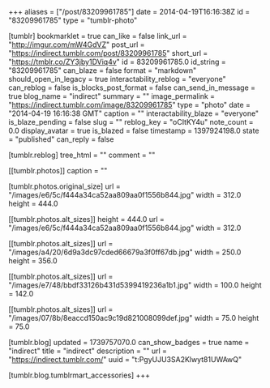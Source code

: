 +++
aliases = ["/post/83209961785"]
date = 2014-04-19T16:16:38Z
id = "83209961785"
type = "tumblr-photo"

[tumblr]
bookmarklet = true
can_like = false
link_url = "http://imgur.com/mW4GdVZ"
post_url = "https://indirect.tumblr.com/post/83209961785"
short_url = "https://tmblr.co/ZY3jby1DViq4v"
id = 83209961785.0
id_string = "83209961785"
can_blaze = false
format = "markdown"
should_open_in_legacy = true
interactability_reblog = "everyone"
can_reblog = false
is_blocks_post_format = false
can_send_in_message = true
blog_name = "indirect"
summary = ""
image_permalink = "https://indirect.tumblr.com/image/83209961785"
type = "photo"
date = "2014-04-19 16:16:38 GMT"
caption = ""
interactability_blaze = "everyone"
is_blaze_pending = false
slug = ""
reblog_key = "oCItKY4u"
note_count = 0.0
display_avatar = true
is_blazed = false
timestamp = 1397924198.0
state = "published"
can_reply = false

[tumblr.reblog]
tree_html = ""
comment = ""

[[tumblr.photos]]
caption = ""

[tumblr.photos.original_size]
url = "/images/e6/5c/f444a34ca52aa809aa0f1556b844.jpg"
width = 312.0
height = 444.0

[[tumblr.photos.alt_sizes]]
height = 444.0
url = "/images/e6/5c/f444a34ca52aa809aa0f1556b844.jpg"
width = 312.0

[[tumblr.photos.alt_sizes]]
url = "/images/a4/20/6d9a3dc97cded66679a3f0ff67db.jpg"
width = 250.0
height = 356.0

[[tumblr.photos.alt_sizes]]
url = "/images/e7/48/bbdf33126b431d5399419236a1b1.jpg"
width = 100.0
height = 142.0

[[tumblr.photos.alt_sizes]]
url = "/images/07/8b/8eaccd150ac9c19d821008099def.jpg"
width = 75.0
height = 75.0

[tumblr.blog]
updated = 1739757070.0
can_show_badges = true
name = "indirect"
title = "indirect"
description = ""
url = "https://indirect.tumblr.com/"
uuid = "t:PgyUJU3SA2Klwyt81UWAwQ"

[tumblr.blog.tumblrmart_accessories]
+++
